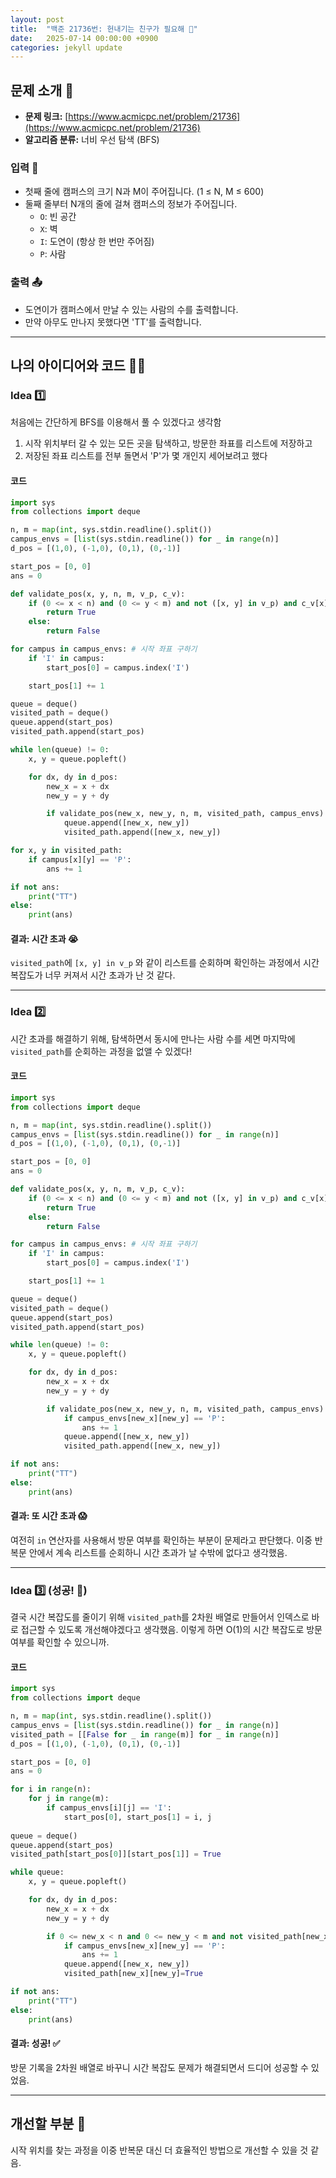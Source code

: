 ```yaml
---
layout: post
title:  "백준 21736번: 헌내기는 친구가 필요해 🤔"
date:   2025-07-14 00:00:00 +0900
categories: jekyll update
---
```


## 문제 소개 🧐

- **문제 링크:** [https://www.acmicpc.net/problem/21736](https://www.acmicpc.net/problem/21736)
- **알고리즘 분류:** 너비 우선 탐색 (BFS)

### 입력 📝

- 첫째 줄에 캠퍼스의 크기 N과 M이 주어집니다. (1 ≤ N, M ≤ 600)
- 둘째 줄부터 N개의 줄에 걸쳐 캠퍼스의 정보가 주어집니다.
    - `O`: 빈 공간
    - `X`: 벽
    - `I`: 도연이 (항상 한 번만 주어짐)
    - `P`: 사람

### 출력 📤

- 도연이가 캠퍼스에서 만날 수 있는 사람의 수를 출력합니다.
- 만약 아무도 만나지 못했다면 'TT'를 출력합니다.

---

## 나의 아이디어와 코드 👨‍💻

### Idea 1️⃣

처음에는 간단하게 BFS를 이용해서 풀 수 있겠다고 생각함

1. 시작 위치부터 갈 수 있는 모든 곳을 탐색하고, 방문한 좌표를 리스트에 저장하고
2. 저장된 좌표 리스트를 전부 돌면서 'P'가 몇 개인지 세어보려고 했다

#### 코드

```python
import sys
from collections import deque

n, m = map(int, sys.stdin.readline().split())
campus_envs = [list(sys.stdin.readline()) for _ in range(n)]
d_pos = [(1,0), (-1,0), (0,1), (0,-1)]

start_pos = [0, 0]
ans = 0

def validate_pos(x, y, n, m, v_p, c_v):
    if (0 <= x < n) and (0 <= y < m) and not ([x, y] in v_p) and c_v[x][y] != 'X':
        return True
    else:
        return False

for campus in campus_envs: # 시작 좌표 구하기
    if 'I' in campus:
        start_pos[0] = campus.index('I')

    start_pos[1] += 1

queue = deque()
visited_path = deque()
queue.append(start_pos)
visited_path.append(start_pos)

while len(queue) != 0:
    x, y = queue.popleft()

    for dx, dy in d_pos:
        new_x = x + dx
        new_y = y + dy

        if validate_pos(new_x, new_y, n, m, visited_path, campus_envs):
            queue.append([new_x, new_y])
            visited_path.append([new_x, new_y])

for x, y in visited_path:
    if campus[x][y] == 'P':
        ans += 1

if not ans:
    print("TT")
else:
    print(ans)
```

#### 결과: 시간 초과 😭

`visited_path`에 `[x, y] in v_p` 와 같이 리스트를 순회하며 확인하는 과정에서 시간 복잡도가 너무 커져서 시간 초과가 난 것 같다.

---

### Idea 2️⃣

시간 초과를 해결하기 위해, 탐색하면서 동시에 만나는 사람 수를 세면 마지막에 `visited_path`를 순회하는 과정을 없앨 수 있겠다!

#### 코드

```python
import sys
from collections import deque

n, m = map(int, sys.stdin.readline().split())
campus_envs = [list(sys.stdin.readline()) for _ in range(n)]
d_pos = [(1,0), (-1,0), (0,1), (0,-1)]

start_pos = [0, 0]
ans = 0

def validate_pos(x, y, n, m, v_p, c_v):
    if (0 <= x < n) and (0 <= y < m) and not ([x, y] in v_p) and c_v[x][y] != 'X':
        return True
    else:
        return False

for campus in campus_envs: # 시작 좌표 구하기
    if 'I' in campus:
        start_pos[0] = campus.index('I')

    start_pos[1] += 1

queue = deque()
visited_path = deque()
queue.append(start_pos)
visited_path.append(start_pos)

while len(queue) != 0:
    x, y = queue.popleft()

    for dx, dy in d_pos:
        new_x = x + dx
        new_y = y + dy

        if validate_pos(new_x, new_y, n, m, visited_path, campus_envs):
            if campus_envs[new_x][new_y] == 'P':
                ans += 1
            queue.append([new_x, new_y])
            visited_path.append([new_x, new_y])

if not ans:
    print("TT")
else:
    print(ans)
```

#### 결과: 또 시간 초과 😱

여전히 `in` 연산자를 사용해서 방문 여부를 확인하는 부분이 문제라고 판단했다. 이중 반복문 안에서 계속 리스트를 순회하니 시간 초과가 날 수밖에 없다고 생각했음.

---

### Idea 3️⃣ (성공! 🎉)

결국 시간 복잡도를 줄이기 위해 `visited_path`를 2차원 배열로 만들어서 인덱스로 바로 접근할 수 있도록 개선해야겠다고 생각했음. 이렇게 하면 O(1)의 시간 복잡도로 방문 여부를 확인할 수 있으니까.

#### 코드

```python
import sys
from collections import deque

n, m = map(int, sys.stdin.readline().split())
campus_envs = [list(sys.stdin.readline()) for _ in range(n)]
visited_path = [[False for _ in range(m)] for _ in range(n)]
d_pos = [(1,0), (-1,0), (0,1), (0,-1)]

start_pos = [0, 0]
ans = 0

for i in range(n):
    for j in range(m):
        if campus_envs[i][j] == 'I':
            start_pos[0], start_pos[1] = i, j
    
queue = deque()
queue.append(start_pos)
visited_path[start_pos[0]][start_pos[1]] = True

while queue:
    x, y = queue.popleft()

    for dx, dy in d_pos:
        new_x = x + dx
        new_y = y + dy

        if 0 <= new_x < n and 0 <= new_y < m and not visited_path[new_x][new_y] and campus_envs[new_x][new_y] != 'X':
            if campus_envs[new_x][new_y] == 'P':
                ans += 1
            queue.append([new_x, new_y])
            visited_path[new_x][new_y]=True

if not ans:
    print("TT")
else:
    print(ans)
```

#### 결과: 성공! ✅

방문 기록을 2차원 배열로 바꾸니 시간 복잡도 문제가 해결되면서 드디어 성공할 수 있었음.

---

## 개선할 부분 🤔

시작 위치를 찾는 과정을 이중 반복문 대신 더 효율적인 방법으로 개선할 수 있을 것 같음.